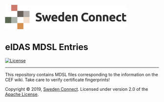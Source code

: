 ![Logo](https://github.com/swedenconnect/technical-framework/blob/master/img/sweden-connect.png)

# eIDAS MDSL Entries

[![License](https://img.shields.io/badge/License-Apache%202.0-blue.svg)](https://opensource.org/licenses/Apache-2.0)

---

This repository contains MDSL files corresponding to the information on the CEF wiki. Take care to verify certificate fingerprints!

Copyright &copy; 2019, [Sweden Connect](https://swedenconnect.se). Licensed under version 2.0 of the [Apache License](http://www.apache.org/licenses/LICENSE-2.0).
